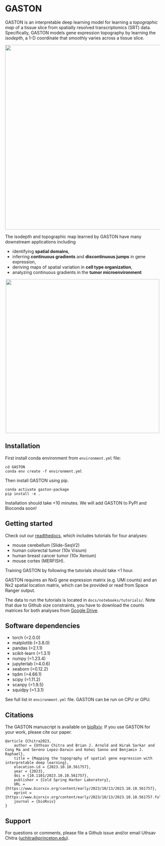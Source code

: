 # GASTON

GASTON is an interpretable deep learning model for learning a _topographic map_ of a tissue slice from spatially resolved transcriptomics (SRT) data. Specifically, GASTON models gene expression topography by learning the _isodepth_, a 1-D coordinate that smoothly varies across a tissue slice.

<p align="center">
<img src="https://github.com/raphael-group/GASTON/blob/main/docs/_static/img/gaston_figure-github.png?raw=true" height=600/>
</p>

The isodepth and topographic map learned by GASTON have many downstream applications including
* identifying **spatial domains**,
* inferring **continuous gradients** and **discontinuous jumps** in gene expression,
* deriving maps of spatial variation in **cell type organization**,
* analyzing continuous gradients in the **tumor microenvironment**

<p align="center">
  <img src="https://github.com/raphael-group/GASTON/blob/main/docs/_static/img/gaston_figure-github2.png?raw=true" height=500/>
</p>

## Installation
First install conda environment from `environment.yml` file:

```
cd GASTON
conda env create -f environment.yml
```

Then install GASTON using pip.

```
conda activate gaston-package
pip install -e .
```

Installation should take <10 minutes. We will add GASTON to PyPI and Bioconda soon! 

## Getting started

Check out our [readthedocs](https://gaston.readthedocs.io/en/latest/index.html), which includes tutorials for four analyses: 
* mouse cerebellum (Slide-SeqV2)
* human colorectal tumor (10x Visium)
* human breast cancer tumor (10x Xenium)
* mouse cortex (MERFISH).

Training GASTON by following the tutorials should take <1 hour.

GASTON requires an NxG gene expression matrix (e.g. UMI counts) and an Nx2 spatial location matrix, which can be provided or read from Space Ranger output.

The data to run the tutorials is located in `docs/notebooks/tutorials/`. Note that due to Github size constraints, you have to download the counts matrices for both analyses from [Google Drive](https://drive.google.com/drive/folders/1GiibZwhpzlur8C1hNHa1g7I4jsc1Gmn7?usp=sharing). 

## Software dependencies
* torch (=2.0.0)
* matplotlib (=3.8.0)
* pandas (=2.1.1)
* scikit-learn (=1.3.1)
* numpy (=1.23.4)
* jupyterlab (=4.0.6)
* seaborn (=0.12.2)
* tqdm (=4.66.1)
* scipy (=1.11.2)
* scanpy (=1.9.5)
* squidpy (=1.3.1)

See full list in `environment.yml` file. GASTON can be run on CPU or GPU.

## Citations

The GASTON manuscript is available on [bioRxiv](https://www.biorxiv.org/content/10.1101/2023.10.10.561757v1). If you use GASTON for your work, please cite our paper.

```
@article {Chitra2023,
	author = {Uthsav Chitra and Brian J. Arnold and Hirak Sarkar and Cong Ma and Sereno Lopez-Darwin and Kohei Sanno and Benjamin J. Raphael},
	title = {Mapping the topography of spatial gene expression with interpretable deep learning},
	elocation-id = {2023.10.10.561757},
	year = {2023},
	doi = {10.1101/2023.10.10.561757},
	publisher = {Cold Spring Harbor Laboratory},
	URL = {https://www.biorxiv.org/content/early/2023/10/13/2023.10.10.561757},
	eprint = {https://www.biorxiv.org/content/early/2023/10/13/2023.10.10.561757.full.pdf},
	journal = {bioRxiv}
}
```

## Support
For questions or comments, please file a Github issue and/or email Uthsav Chitra (uchitra@princeton.edu).
